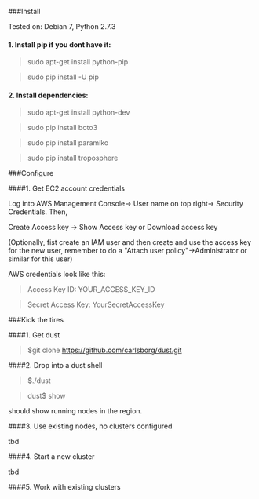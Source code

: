 
###Install 


Tested on: Debian 7, Python 2.7.3

#### 1. Install pip if you dont have it:

> sudo apt-get install python-pip

> sudo pip install -U pip


#### 2.  Install dependencies:

> sudo apt-get install python-dev

> sudo pip install boto3

> sudo pip install paramiko

> sudo pip install troposphere

###Configure 


####1. Get EC2 account credentials 

Log into AWS Management Console-> User name on top right-> Security Credentials. Then,

Create Access key -> Show Access key or Download access key 

(Optionally, fist create an IAM user and then create and use the access key for the new user, remember to do a "Attach user policy"->Administrator or similar for this user)  

AWS credentials look like this:

> Access Key ID: YOUR_ACCESS_KEY_ID

> Secret Access Key: YourSecretAccessKey


###Kick the tires

####1. Get dust

> $git clone https://github.com/carlsborg/dust.git

####2. Drop into a dust shell

> $./dust

> dust$ show 

should show running nodes in the region.

####3. Use existing nodes, no clusters configured

tbd

####4. Start a new cluster

tbd

####5. Work with existing clusters

